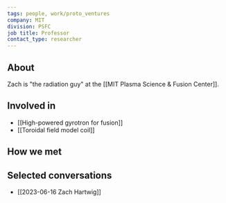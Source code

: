 ```yaml
---
tags: people, work/proto_ventures
company: MIT
division: PSFC
job title: Professor
contact_type: researcher
---
```

## About
Zach is "the radiation guy" at the [[MIT Plasma Science & Fusion Center]].

## Involved in
- [[High-powered gyrotron for fusion]]
- [[Toroidal field model coil]]

## How we met

## Selected conversations
- [[2023-06-16 Zach Hartwig]]